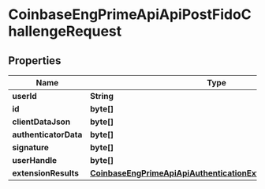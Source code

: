 
# CoinbaseEngPrimeApiApiPostFidoChallengeRequest

## Properties
Name | Type | Description | Notes
------------ | ------------- | ------------- | -------------
**userId** | **String** | User UUID. |  [optional]
**id** | **byte[]** |  |  [optional]
**clientDataJson** | **byte[]** |  |  [optional]
**authenticatorData** | **byte[]** |  |  [optional]
**signature** | **byte[]** |  |  [optional]
**userHandle** | **byte[]** |  |  [optional]
**extensionResults** | [**CoinbaseEngPrimeApiApiAuthenticationExtensionsClientOutputs**](CoinbaseEngPrimeApiApiAuthenticationExtensionsClientOutputs.md) |  |  [optional]



